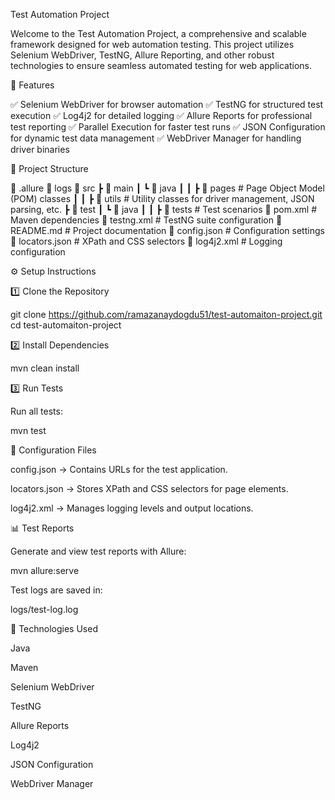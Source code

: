  Test Automation Project

Welcome to the Test Automation Project, a comprehensive and scalable framework designed for web automation testing. 
This project utilizes Selenium WebDriver, TestNG, Allure Reporting, and other robust technologies to ensure seamless automated testing for web applications.

📌 Features

✅ Selenium WebDriver for browser automation
✅ TestNG for structured test execution
✅ Log4j2 for detailed logging
✅ Allure Reports for professional test reporting
✅ Parallel Execution for faster test runs
✅ JSON Configuration for dynamic test data management
✅ WebDriver Manager for handling driver binaries

📂 Project Structure

📂 .allure
📂 logs
📂 src
 ┣ 📂 main
 ┃ ┗ 📂 java
 ┃ ┃ ┣ 📂 pages         # Page Object Model (POM) classes
 ┃ ┃ ┣ 📂 utils         # Utility classes for driver management, JSON parsing, etc.
 ┣ 📂 test
 ┃ ┗ 📂 java
 ┃ ┃ ┣ 📂 tests         # Test scenarios
📜 pom.xml               # Maven dependencies
📜 testng.xml            # TestNG suite configuration
📜 README.md             # Project documentation
📜 config.json           # Configuration settings
📜 locators.json         # XPath and CSS selectors
📜 log4j2.xml            # Logging configuration

⚙️ Setup Instructions

1️⃣ Clone the Repository

git clone https://github.com/ramazanaydogdu51/test-automaiton-project.git
cd test-automaiton-project

2️⃣ Install Dependencies

mvn clean install

3️⃣ Run Tests

Run all tests:

mvn test

📜 Configuration Files

config.json → Contains URLs for the test application.

locators.json → Stores XPath and CSS selectors for page elements.

log4j2.xml → Manages logging levels and output locations.

📊 Test Reports

Generate and view test reports with Allure:

mvn allure:serve

Test logs are saved in:

logs/test-log.log


📌 Technologies Used

Java

Maven

Selenium WebDriver

TestNG

Allure Reports

Log4j2

JSON Configuration

WebDriver Manager

